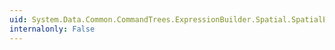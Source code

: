 ```yaml
---
uid: System.Data.Common.CommandTrees.ExpressionBuilder.Spatial.SpatialEdmFunctions.GeographyPointFromText(System.Data.Common.CommandTrees.DbExpression,System.Data.Common.CommandTrees.DbExpression)
internalonly: False
---
```

